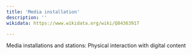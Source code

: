 ```yaml
---
title: 'Media installation'
description: ''
wikidata: https://www.wikidata.org/wiki/Q84363917

---
```


Media installations and stations: Physical interaction with digital content

